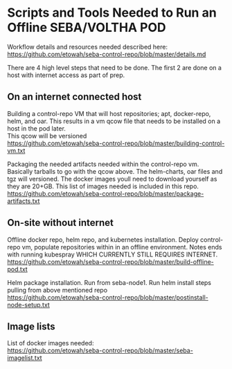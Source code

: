# Scripts and Tools Needed to Run an Offline SEBA/VOLTHA POD

Workflow details and resources needed described here:  
https://github.com/etowah/seba-control-repo/blob/master/details.md


There are 4 high level steps that need to be done.   The first 2 are done on a host with internet access as part of prep.

## On an internet connected host
Building a control-repo VM that will host repositories; apt, docker-repo, helm, and oar.   This results in a vm qcow file that needs to be installed on a host in the pod later.  
This qcow will be versioned  
https://github.com/etowah/seba-control-repo/blob/master/building-control-vm.txt

Packaging the needed artifacts needed within the control-repo vm.   Basically tarballs to go with the qcow above. The helm-charts, oar files and tgz will versioned.  The docker images youll need to download yourself as they are 20+GB.  This list of images needed is included in this repo.  
https://github.com/etowah/seba-control-repo/blob/master/package-artifacts.txt

## On-site without internet
Offline docker repo, helm repo, and kubernetes installation.  Deploy control-repo vm, populate repositories within in an offline environment.  Notes ends with running kubespray WHICH CURRENTLY STILL REQUIRES INTERNET.  
https://github.com/etowah/seba-control-repo/blob/master/build-offline-pod.txt

Helm package installation.    Run from seba-node1.   Run helm install steps pulling from above mentioned repo  
https://github.com/etowah/seba-control-repo/blob/master/postinstall-node-setup.txt



## Image lists
List of docker images needed:  
https://github.com/etowah/seba-control-repo/blob/master/seba-imagelist.txt
